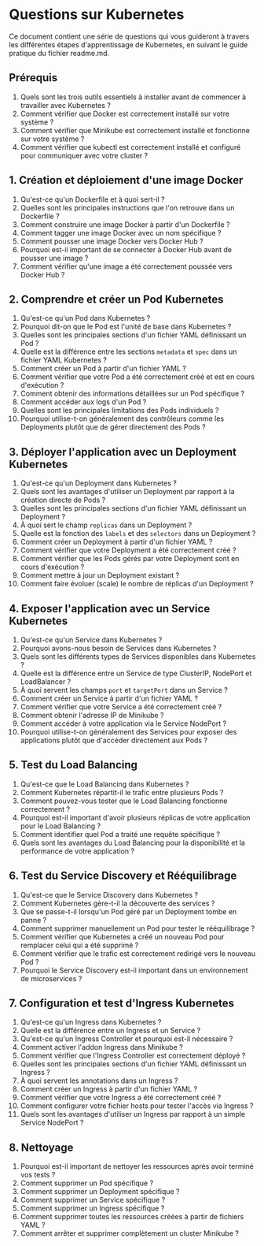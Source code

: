 # Questions sur Kubernetes

Ce document contient une série de questions qui vous guideront à travers les différentes étapes d'apprentissage de Kubernetes, en suivant le guide pratique du fichier readme.md.

## Prérequis

1. Quels sont les trois outils essentiels à installer avant de commencer à travailler avec Kubernetes ?
2. Comment vérifier que Docker est correctement installé sur votre système ?
3. Comment vérifier que Minikube est correctement installé et fonctionne sur votre système ?
4. Comment vérifier que kubectl est correctement installé et configuré pour communiquer avec votre cluster ?

## 1. Création et déploiement d'une image Docker

1. Qu'est-ce qu'un Dockerfile et à quoi sert-il ?
2. Quelles sont les principales instructions que l'on retrouve dans un Dockerfile ?
3. Comment construire une image Docker à partir d'un Dockerfile ?
4. Comment tagger une image Docker avec un nom spécifique ?
5. Comment pousser une image Docker vers Docker Hub ?
6. Pourquoi est-il important de se connecter à Docker Hub avant de pousser une image ?
7. Comment vérifier qu'une image a été correctement poussée vers Docker Hub ?

## 2. Comprendre et créer un Pod Kubernetes

1. Qu'est-ce qu'un Pod dans Kubernetes ?
2. Pourquoi dit-on que le Pod est l'unité de base dans Kubernetes ?
3. Quelles sont les principales sections d'un fichier YAML définissant un Pod ?
4. Quelle est la différence entre les sections `metadata` et `spec` dans un fichier YAML Kubernetes ?
5. Comment créer un Pod à partir d'un fichier YAML ?
6. Comment vérifier que votre Pod a été correctement créé et est en cours d'exécution ?
7. Comment obtenir des informations détaillées sur un Pod spécifique ?
8. Comment accéder aux logs d'un Pod ?
9. Quelles sont les principales limitations des Pods individuels ?
10. Pourquoi utilise-t-on généralement des contrôleurs comme les Deployments plutôt que de gérer directement des Pods ?

## 3. Déployer l'application avec un Deployment Kubernetes

1. Qu'est-ce qu'un Deployment dans Kubernetes ?
2. Quels sont les avantages d'utiliser un Deployment par rapport à la création directe de Pods ?
3. Quelles sont les principales sections d'un fichier YAML définissant un Deployment ?
4. À quoi sert le champ `replicas` dans un Deployment ?
5. Quelle est la fonction des `labels` et des `selectors` dans un Deployment ?
6. Comment créer un Deployment à partir d'un fichier YAML ?
7. Comment vérifier que votre Deployment a été correctement créé ?
8. Comment vérifier que les Pods gérés par votre Deployment sont en cours d'exécution ?
9. Comment mettre à jour un Deployment existant ?
10. Comment faire évoluer (scale) le nombre de réplicas d'un Deployment ?

## 4. Exposer l'application avec un Service Kubernetes

1. Qu'est-ce qu'un Service dans Kubernetes ?
2. Pourquoi avons-nous besoin de Services dans Kubernetes ?
3. Quels sont les différents types de Services disponibles dans Kubernetes ?
4. Quelle est la différence entre un Service de type ClusterIP, NodePort et LoadBalancer ?
5. À quoi servent les champs `port` et `targetPort` dans un Service ?
6. Comment créer un Service à partir d'un fichier YAML ?
7. Comment vérifier que votre Service a été correctement créé ?
8. Comment obtenir l'adresse IP de Minikube ?
9. Comment accéder à votre application via le Service NodePort ?
10. Pourquoi utilise-t-on généralement des Services pour exposer des applications plutôt que d'accéder directement aux Pods ?

## 5. Test du Load Balancing

1. Qu'est-ce que le Load Balancing dans Kubernetes ?
2. Comment Kubernetes répartit-il le trafic entre plusieurs Pods ?
3. Comment pouvez-vous tester que le Load Balancing fonctionne correctement ?
4. Pourquoi est-il important d'avoir plusieurs réplicas de votre application pour le Load Balancing ?
5. Comment identifier quel Pod a traité une requête spécifique ?
6. Quels sont les avantages du Load Balancing pour la disponibilité et la performance de votre application ?

## 6. Test du Service Discovery et Rééquilibrage

1. Qu'est-ce que le Service Discovery dans Kubernetes ?
2. Comment Kubernetes gère-t-il la découverte des services ?
3. Que se passe-t-il lorsqu'un Pod géré par un Deployment tombe en panne ?
4. Comment supprimer manuellement un Pod pour tester le rééquilibrage ?
5. Comment vérifier que Kubernetes a créé un nouveau Pod pour remplacer celui qui a été supprimé ?
6. Comment vérifier que le trafic est correctement redirigé vers le nouveau Pod ?
7. Pourquoi le Service Discovery est-il important dans un environnement de microservices ?

## 7. Configuration et test d'Ingress Kubernetes

1. Qu'est-ce qu'un Ingress dans Kubernetes ?
2. Quelle est la différence entre un Ingress et un Service ?
3. Qu'est-ce qu'un Ingress Controller et pourquoi est-il nécessaire ?
4. Comment activer l'addon Ingress dans Minikube ?
5. Comment vérifier que l'Ingress Controller est correctement déployé ?
6. Quelles sont les principales sections d'un fichier YAML définissant un Ingress ?
7. À quoi servent les annotations dans un Ingress ?
8. Comment créer un Ingress à partir d'un fichier YAML ?
9. Comment vérifier que votre Ingress a été correctement créé ?
10. Comment configurer votre fichier hosts pour tester l'accès via Ingress ?
11. Quels sont les avantages d'utiliser un Ingress par rapport à un simple Service NodePort ?

## 8. Nettoyage

1. Pourquoi est-il important de nettoyer les ressources après avoir terminé vos tests ?
2. Comment supprimer un Pod spécifique ?
3. Comment supprimer un Deployment spécifique ?
4. Comment supprimer un Service spécifique ?
5. Comment supprimer un Ingress spécifique ?
6. Comment supprimer toutes les ressources créées à partir de fichiers YAML ?
7. Comment arrêter et supprimer complètement un cluster Minikube ?